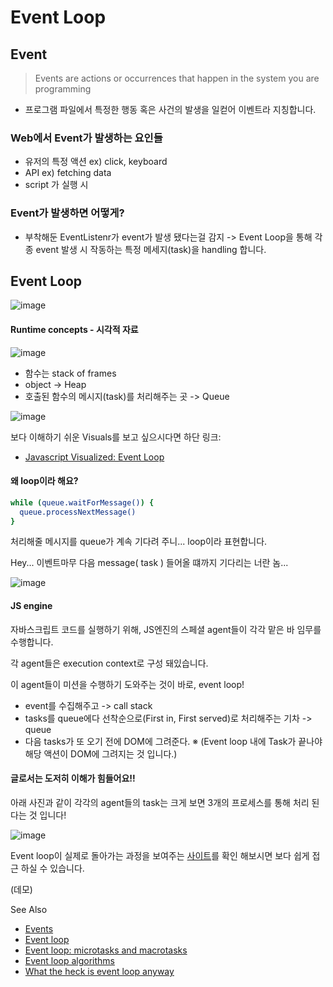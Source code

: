 # Event Loop

## Event
> Events are actions or occurrences that happen in the system you are programming

- 프로그램 파일에서 특정한 행동 혹은 사건의 발생을 일컫어 이벤트라 지칭합니다.

### Web에서 Event가 발생하는 요인들
- 유저의 특정 액션 ex) click, keyboard
- API ex) fetching data
- script 가 실행 시

### Event가 발생하면 어떻게?
- 부착해둔 EventListenr가 event가 발생 됐다는걸 감지 -> Event Loop을 통해 각종 event 발생 시 작동하는 특정 메세지(task)을 handling 합니다.

## Event Loop

![image](https://user-images.githubusercontent.com/77006427/115996864-f59d8100-a61b-11eb-90fa-d7e6d093c47c.png)

#### Runtime concepts - 시각적 자료
  
![image](https://user-images.githubusercontent.com/77006427/115996181-35169e00-a619-11eb-8aad-d66c9746912d.png)

- 함수는 stack of frames
- object -> Heap
- 호출된 함수의 메시지(task)를 처리해주는 곳 -> Queue

![image](https://user-images.githubusercontent.com/77006427/115997163-216d3680-a61d-11eb-97cf-89f8aa90dc83.png)

보다 이해하기 쉬운 Visuals를 보고 싶으시다면 하단 링크: 
- [Javascript Visualized: Event Loop](https://dev.to/lydiahallie/javascript-visualized-event-loop-3dif)



#### 왜 loop이라 해요?
  
```bash
while (queue.waitForMessage()) {
  queue.processNextMessage()
}
```

처리해줄 메시지를 queue가 계속 기다려 주니... loop이라 표현합니다.

Hey... 이벤트마무 
다음 message( task ) 들어올 떄까지 기다리는 너란 놈...
  
![image](https://user-images.githubusercontent.com/77006427/115997053-9b50f000-a61c-11eb-8097-8c9022d866bc.png)

#### JS engine
자바스크립트 코드를 실행하기 위해, JS엔진의 스페셜 agent들이 각각 맡은 바 임무를 수행합니다.

각 agent들은 execution context로 구성 돼있습니다.

이 agent들이 미션을 수행하기 도와주는 것이 바로, event loop! 

- event를 수집해주고 -> call stack
- tasks를 queue에다 선착순으로(First in, First served)로 처리해주는 기차 -> queue
- 다음 tasks가 또 오기 전에 DOM에 그려준다. 
※ (Event loop 내에 Task가 끝나야 해당 액션이 DOM에 그려지는 것 입니다.)

#### 글로서는 도저히 이해가 힘들어요!!

아래 사진과 같이 각각의 agent들의 task는 크게 보면 3개의 프로세스를 통해 처리 된다는 것 입니다!
  
![image](https://user-images.githubusercontent.com/77006427/115998311-a35f5e80-a621-11eb-9792-cfe5d655b64b.png)

Event loop이 실제로 돌아가는 과정을 보여주는 [사이트](http://latentflip.com/loupe/?code=JC5vbignYnV0dG9uJywgJ2NsaWNrJywgZnVuY3Rpb24gb25DbGljaygpIHsKICAgIHNldFRpbWVvdXQoZnVuY3Rpb24gdGltZXIoKSB7CiAgICAgICAgY29uc29sZS5sb2coJ1lvdSBjbGlja2VkIHRoZSBidXR0b24hJyk7ICAgIAogICAgfSwgMjAwMCk7Cn0pOwoKY29uc29sZS5sb2coIkhpISIpOwoKc2V0VGltZW91dChmdW5jdGlvbiB0aW1lb3V0KCkgewogICAgY29uc29sZS5sb2coIkNsaWNrIHRoZSBidXR0b24hIik7Cn0sIDUwMDApOwoKY29uc29sZS5sb2coIldlbGNvbWUgdG8gbG91cGUuIik7!!!PGJ1dHRvbj5DbGljayBtZSE8L2J1dHRvbj4%3D)를 확인 해보시면 보다 쉽게 접근 하실 수 있습니다.

(데모)

See Also
- [Events](https://developer.mozilla.org/en-US/docs/Learn/JavaScript/Building_blocks/Events)
- [Event loop](https://developer.mozilla.org/en-US/docs/Web/JavaScript/EventLoop)
- [Event loop: microtasks and macrotasks](https://javascript.info/event-loop#event-loop)
- [Event loop algorithms](https://html.spec.whatwg.org/multipage/webappapis.html#event-loop-processing-model)
- [What the heck is event loop anyway](https://youtu.be/8aGhZQkoFbQ)